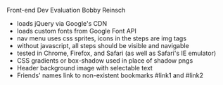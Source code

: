 Front-end Dev Evaluation
Bobby Reinsch

* loads jQuery via Google's CDN
* loads custom fonts from Google Font API
* nav menu uses css sprites, icons in the steps are img tags
* without javascript, all steps should be visible and navigable
* tested in Chrome, Firefox, and Safari (as well as Safari's IE emulator)
* CSS gradients or box-shadow used in place of shadow pngs
* Header background image with selectable text
* Friends' names link to non-existent bookmarks #link1 and #link2